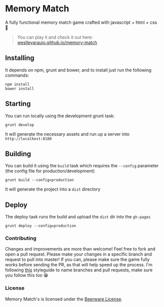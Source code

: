 # Memory Match

A fully functional memory match game crafted with javascript + html + css  💪

> You can play it and check it out here: [weslleyaraujo.github.io/memory-match](http://weslleyaraujo.github.io/memory-match)

## Installing

It depends on npm, grunt and bower, and to install just run the following commands:

```
npm install
bower install
```

## Starting

You can run locally using the development grunt task:

```
grunt develop
```

It will generate the necessary assets and run up a server into `http://localhost:8180`

## Building

You can build it using the `build` task which requires the `--config` parameter (the config file for production/development)

```
grunt build --config=production
```

It will generate the project into a `dist` directory


## Deploy

The deploy task runs the build and upload the `dist` dir into the `gh-pages`

```
grunt deploy --config=production
```


### Contributing

Changes and improvements are more than welcome! Feel free to fork and open a pull request. Please make your changes in a specific branch and request to pull into master! If you can, please make sure the game fully works before sending the PR, as that will help speed up the process.
I'm following [this](https://github.com/netshoes/styleguide/tree/master/scm) styleguide to name branches and pull requests, make sure you follow this too 😁

### License

Memory Match's is licensed under the [Beerware License](https://en.wikipedia.org/wiki/Beerware).
